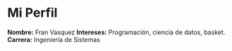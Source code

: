 # Mi Perfil

**Nombre:** Fran Vasquez
**Intereses:** Programación, ciencia de datos, basket.  
**Carrera:** Ingeniería de Sistemas